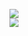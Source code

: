 [![](https://img.shields.io/badge/Made%20With-Github%20Spray-lightgrey.svg?style=for-the-badge&logo=github)](https://github.com/Annihil/github-spray#2142)  
[![](https://i.imgur.com/2DrTn0Z.gif)](https://github.com/Annihil/github-spray)